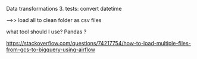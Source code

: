 Data transformations
3. tests: convert datetime 

-->> load all to clean folder as csv files

what tool should I use? Pandas ?

https://stackoverflow.com/questions/74217754/how-to-load-multiple-files-from-gcs-to-bigquery-using-airflow